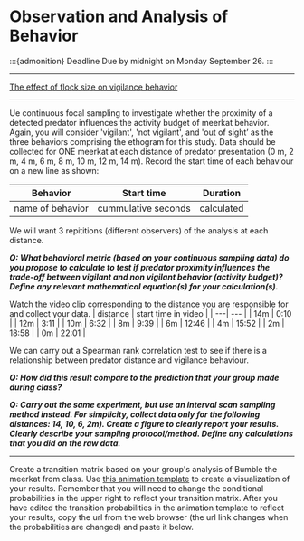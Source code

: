# Observation and Analysis of Behavior

:::{admonition} Deadline
Due by midnight on Monday September 26.
:::

---

[The effect of flock size on vigilance behavior](https://bookdown.org/denajane13/BIONB_2210_Summer_2021/field-lab-4-vigilance-behavior.html)

---

Ue continuous focal sampling to investigate whether the proximity of a detected predator influences the activity budget of meerkat behavior. Again, you will consider 'vigilant', 'not vigilant', and 'out of sight’ as the three behaviors comprising the ethogram for this study. Data should be collected for ONE meerkat at each distance of predator presentation (0 m, 2 m, 4 m, 6 m, 8 m, 10 m, 12 m, 14 m). Record the start time of each behaviour on a new line as shown:

| **Behavior** | **Start time** | **Duration** |
| --- | --- | --- |
| name of behavior | cummulative seconds | calculated | 

We will want 3 repititions (different observers) of the analysis at each distance. 

***Q: What behavioral metric (based on your continuous sampling data) do you propose to calculate to test if predator proximity influences the trade-off between vigilant and non vigilant behavior (activity budget)? Define any relevant mathematical equation(s) for your calculation(s).***

Watch [the video clip](https://vimeo.com/77501205) corresponding to the distance you are responsible for and collect your data. 
| distance | start time in video |
| ---| --- | 
| 14m | 0:10 |
| 12m | 3:11 |
| 10m | 6:32 |
| 8m | 9:39 |
| 6m | 12:46 |
| 4m | 15:52 |
| 2m | 18:58 |
| 0m | 22:01 |

We can carry out a Spearman rank correlation test to see if there is a relationship between predator distance and vigilance behaviour.

***Q: How did this result compare to the prediction that your group made during class?***

***Q: Carry out the same experiment, but use an interval scan sampling method instead. For simplicity, collect data only for the following distances: 14, 10, 6, 2m). Create a figure to clearly report your results. Clearly describe your sampling protocol/method. Define any calculations that you did on the raw data.***

---

Create a transition matrix based on your group's analysis of Bumble the meerkat from class. Use [this animation template](https://setosa.io/markov/index.html#%7B%22tm%22%3A%5B%5B0.5%2C0.5%5D%2C%5B0.5%2C0.5%5D%5D%7D) to create a visualization of your results. Remember that you will need to change the conditional probabilities in the upper right to reflect your transition matrix. After you have edited the transition probabilities in the animation template to reflect your results, copy the url from the web browser (the url link changes when the probabilities are changed) and paste it below.

